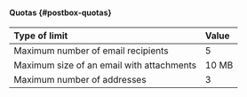 #### Quotas {#postbox-quotas}

| Type of limit | Value |
|:---------------------------------------------------------|:--------------------|
| Maximum number of email recipients | 5 |
| Maximum size of an email with attachments | 10 MB |
| Maximum number of addresses               | 3     |

